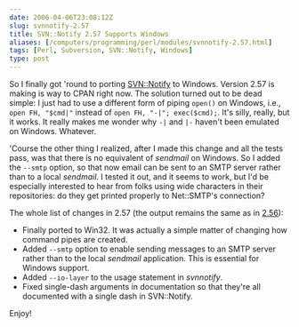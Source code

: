 ```yaml
--- 
date: 2006-04-06T23:08:12Z
slug: svnnotify-2.57
title: SVN::Notify 2.57 Supports Windows
aliases: [/computers/programming/perl/modules/svnnotify-2.57.html]
tags: [Perl, Subversion, SVN::Notify, Windows]
type: post
---
```


<p>So I finally got 'round to porting <a href="http://search.cpan.org/dist/SVN-Notify/" title="SVN::Notify on CPAN">SVN::Notify</a> to Windows. Version 2.57 is making is way to CPAN right now. The solution turned out to be dead simple: I just had to use a different form of piping <code>open()</code> on Windows, i.e., <code>open FH, &quot;$cmd|&quot;</code> instead of <code>open FH, &quot;-|&quot;; exec($cmd);</code>. It's silly, really, but it works. It really makes me wonder why <code>-|</code> and <code>|-</code> haven't been emulated on Windows. Whatever.</p>

<p>'Course the other thing I realized, after I made this change and all the tests pass, was that there is no equivalent of <em>sendmail</em> on Windows. So I added the <code>--smtp</code> option, so that now email can be sent to an SMTP server rather than to a local <em>sendmail</em>. I tested it out, and it seems to work, but I'd be especially interested to hear from folks using wide characters in their repositories: do they get printed properly to Net::SMTP's connection?</p>

<p>The whole list of changes in 2.57 (the output remains the same as in <a href="http://www.justatheory.com/computers/programming/perl/modules/svnnotify-2.56_colordiff_example.html" title="Example output from SVN::Notify 2.56">2.56</a>):</p>

<ul>
      <li>Finally ported to Win32. It was actually a simple matter of changing
        how command pipes are created.</li>
      <li>Added <code>--smtp</code> option to enable sending messages to an SMTP server
        rather than to the local <em>sendmail</em> application. This is essential for
        Windows support.</li>
      <li>Added <code>--io-layer</code> to the usage statement in <em>svnnotify</em>.</li>
      <li>Fixed single-dash arguments in documentation so that they're all
        documented with a single dash in SVN::Notify.</li>
</ul>

<p>Enjoy!</p>
